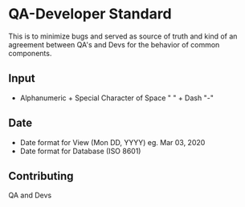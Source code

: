 # QA-Developer Standard

This is to minimize bugs and served as source of truth and kind of an agreement between QA's and Devs for the behavior of common components.

## Input 

- Alphanumeric + Special Character of Space " " + Dash "-" 

## Date

- Date format for View (Mon DD, YYYY) eg. Mar 03, 2020
- Date format for Database (ISO 8601)  


## Contributing
QA and Devs 

